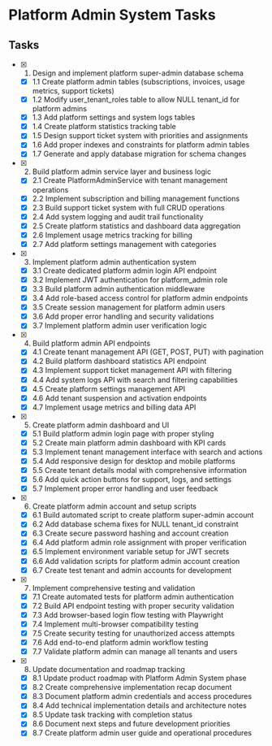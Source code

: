 # Platform Admin System Tasks

## Tasks

- [x] 1. Design and implement platform super-admin database schema
  - [x] 1.1 Create platform admin tables (subscriptions, invoices, usage metrics, support tickets)
  - [x] 1.2 Modify user_tenant_roles table to allow NULL tenant_id for platform admins
  - [x] 1.3 Add platform settings and system logs tables
  - [x] 1.4 Create platform statistics tracking table
  - [x] 1.5 Design support ticket system with priorities and assignments
  - [x] 1.6 Add proper indexes and constraints for platform admin tables
  - [x] 1.7 Generate and apply database migration for schema changes

- [x] 2. Build platform admin service layer and business logic
  - [x] 2.1 Create PlatformAdminService with tenant management operations
  - [x] 2.2 Implement subscription and billing management functions
  - [x] 2.3 Build support ticket system with full CRUD operations
  - [x] 2.4 Add system logging and audit trail functionality
  - [x] 2.5 Create platform statistics and dashboard data aggregation
  - [x] 2.6 Implement usage metrics tracking for billing
  - [x] 2.7 Add platform settings management with categories

- [x] 3. Implement platform admin authentication system
  - [x] 3.1 Create dedicated platform admin login API endpoint
  - [x] 3.2 Implement JWT authentication for platform_admin role
  - [x] 3.3 Build platform admin authentication middleware
  - [x] 3.4 Add role-based access control for platform admin endpoints
  - [x] 3.5 Create session management for platform admin users
  - [x] 3.6 Add proper error handling and security validations
  - [x] 3.7 Implement platform admin user verification logic

- [x] 4. Build platform admin API endpoints
  - [x] 4.1 Create tenant management API (GET, POST, PUT) with pagination
  - [x] 4.2 Build platform dashboard statistics API endpoint
  - [x] 4.3 Implement support ticket management API with filtering
  - [x] 4.4 Add system logs API with search and filtering capabilities
  - [x] 4.5 Create platform settings management API
  - [x] 4.6 Add tenant suspension and activation endpoints
  - [x] 4.7 Implement usage metrics and billing data API

- [x] 5. Create platform admin dashboard and UI
  - [x] 5.1 Build platform admin login page with proper styling
  - [x] 5.2 Create main platform admin dashboard with KPI cards
  - [x] 5.3 Implement tenant management interface with search and actions
  - [x] 5.4 Add responsive design for desktop and mobile platforms
  - [x] 5.5 Create tenant details modal with comprehensive information
  - [x] 5.6 Add quick action buttons for support, logs, and settings
  - [x] 5.7 Implement proper error handling and user feedback

- [x] 6. Create platform admin account and setup scripts
  - [x] 6.1 Build automated script to create platform super-admin account
  - [x] 6.2 Add database schema fixes for NULL tenant_id constraint
  - [x] 6.3 Create secure password hashing and account creation
  - [x] 6.4 Add platform admin role assignment with proper verification
  - [x] 6.5 Implement environment variable setup for JWT secrets
  - [x] 6.6 Add validation scripts for platform admin account creation
  - [x] 6.7 Create test tenant and admin accounts for development

- [x] 7. Implement comprehensive testing and validation
  - [x] 7.1 Create automated tests for platform admin authentication
  - [x] 7.2 Build API endpoint testing with proper security validation
  - [x] 7.3 Add browser-based login flow testing with Playwright
  - [x] 7.4 Implement multi-browser compatibility testing
  - [x] 7.5 Create security testing for unauthorized access attempts
  - [x] 7.6 Add end-to-end platform admin workflow testing
  - [x] 7.7 Validate platform admin can manage all tenants and users

- [x] 8. Update documentation and roadmap tracking
  - [x] 8.1 Update product roadmap with Platform Admin System phase
  - [x] 8.2 Create comprehensive implementation recap document
  - [x] 8.3 Document platform admin credentials and access procedures
  - [x] 8.4 Add technical implementation details and architecture notes
  - [x] 8.5 Update task tracking with completion status
  - [x] 8.6 Document next steps and future development priorities
  - [x] 8.7 Create platform admin user guide and operational procedures